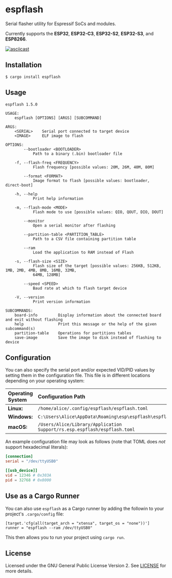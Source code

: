 # espflash

Serial flasher utility for Espressif SoCs and modules.

Currently supports the **ESP32**, **ESP32-C3**, **ESP32-S2**, **ESP32-S3**, and **ESP8266**.

[![asciicast](https://asciinema.org/a/UxRaCy4pretvGkghrRO0Qvypm.svg)](https://asciinema.org/a/UxRaCy4pretvGkghrRO0Qvypm)

## Installation

```shell
$ cargo install espflash
```

## Usage

```text
espflash 1.5.0

USAGE:
    espflash [OPTIONS] [ARGS] [SUBCOMMAND]

ARGS:
    <SERIAL>    Serial port connected to target device
    <IMAGE>     ELF image to flash

OPTIONS:
        --bootloader <BOOTLOADER>
            Path to a binary (.bin) bootloader file

    -f, --flash-freq <FREQUENCY>
            Flash frequency [possible values: 20M, 26M, 40M, 80M]

        --format <FORMAT>
            Image format to flash [possible values: bootloader, direct-boot]

    -h, --help
            Print help information

    -m, --flash-mode <MODE>
            Flash mode to use [possible values: QIO, QOUT, DIO, DOUT]

        --monitor
            Open a serial monitor after flashing

        --partition-table <PARTITION_TABLE>
            Path to a CSV file containing partition table

        --ram
            Load the application to RAM instead of Flash

    -s, --flash-size <SIZE>
            Flash size of the target [possible values: 256KB, 512KB, 1MB, 2MB, 4MB, 8MB, 16MB, 32MB,
            64MB, 128MB]

        --speed <SPEED>
            Baud rate at which to flash target device

    -V, --version
            Print version information

SUBCOMMANDS:
    board-info         Display information about the connected board and exit without flashing
    help               Print this message or the help of the given subcommand(s)
    partition-table    Operations for partitions tables
    save-image         Save the image to disk instead of flashing to device
```

## Configuration

You can also specify the serial port and/or expected VID/PID values by setting them in the configuration file. This file is in different locations depending on your operating system:

| Operating System | Configuration Path                                                       |
| :--------------- | :----------------------------------------------------------------------- |
| **Linux:**       | `/home/alice/.config/espflash/espflash.toml`                             |
| **Windows:**     | `C:\Users\Alice\AppData\Roaming\esp\espflash\espflash.toml`              |
| **macOS:**       | `/Users/Alice/Library/Application Support/rs.esp.espflash/espflash.toml` |

An example configuration file may look as follows (note that TOML does _not_ support hexadecimal literals):

```toml
[connection]
serial = "/dev/ttyUSB0"

[[usb_device]]
vid = 12346 # 0x303A
pid = 32768 # 0x8000
```

## Use as a Cargo Runner

You can also use `espflash` as a Cargo runner by adding the followin to your project's `.cargo/config` file:

```
[target.'cfg(all(target_arch = "xtensa", target_os = "none"))']
runner = "espflash --ram /dev/ttyUSB0"
```

This then allows you to run your project using `cargo run`.

## License

Licensed under the GNU General Public License Version 2. See [LICENSE](LICENSE) for more details.
